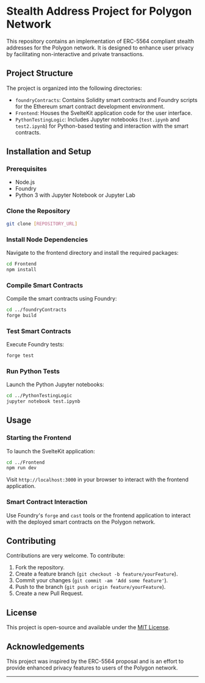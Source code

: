 # Stealth Address Project for Polygon Network

This repository contains an implementation of ERC-5564 compliant stealth addresses for the Polygon network. It is designed to enhance user privacy by facilitating non-interactive and private transactions.

## Project Structure

The project is organized into the following directories:

- `foundryContracts`: Contains Solidity smart contracts and Foundry scripts for the Ethereum smart contract development environment.
- `Frontend`: Houses the SvelteKit application code for the user interface.
- `PythonTestingLogic`: Includes Jupyter notebooks (`test.ipynb` and `test2.ipynb`) for Python-based testing and interaction with the smart contracts.

## Installation and Setup

### Prerequisites

- Node.js
- Foundry
- Python 3 with Jupyter Notebook or Jupyter Lab

### Clone the Repository

```bash
git clone [REPOSITORY_URL]
```

### Install Node Dependencies

Navigate to the frontend directory and install the required packages:

```bash
cd Frontend
npm install
```

### Compile Smart Contracts

Compile the smart contracts using Foundry:

```bash
cd ../foundryContracts
forge build
```

### Test Smart Contracts

Execute Foundry tests:

```bash
forge test
```

### Run Python Tests

Launch the Python Jupyter notebooks:

```bash
cd ../PythonTestingLogic
jupyter notebook test.ipynb
```

## Usage

### Starting the Frontend

To launch the SvelteKit application:

```bash
cd ../Frontend
npm run dev
```

Visit `http://localhost:3000` in your browser to interact with the frontend application.

### Smart Contract Interaction

Use Foundry's `forge` and `cast` tools or the frontend application to interact with the deployed smart contracts on the Polygon network.

## Contributing

Contributions are very welcome. To contribute:

1. Fork the repository.
2. Create a feature branch (`git checkout -b feature/yourFeature`).
3. Commit your changes (`git commit -am 'Add some feature'`).
4. Push to the branch (`git push origin feature/yourFeature`).
5. Create a new Pull Request.

## License

This project is open-source and available under the [MIT License](LICENSE).

## Acknowledgements

This project was inspired by the ERC-5564 proposal and is an effort to provide enhanced privacy features to users of the Polygon network.

---
